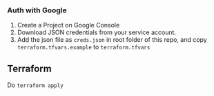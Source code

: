 ### Auth with Google
1. Create a Project on Google Console
2. Download JSON credentials from your service account.
3. Add the json file as `creds.json` in root folder of this repo, and copy `terraform.tfvars.example` to `terraform.tfvars`

## Terraform
Do `terraform apply`
